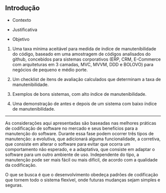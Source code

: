 ## Introdução

+ Contexto

+ Justificativa

+ Objetivo

1) Uma taxa mínima aceitável para medida de índice de manutenibilidade do código, baseado em uma amostragem de códigos analisados do github, concebidos para sistemas corporativos (ERP, CRM, E-Commerce com arquiteturas em 3 camadas, MVC, MVVM, DDD e BOLOVO) para negócios de pequeno e médio porte.

2) Um checklist de itens de avaliação calculados que determinam a taxa de manutenibilidade.

3) Exemplos de bons sistemas, com alto índice de manutenibilidade.

4) Uma demonstração de antes e depois de um sistema com baixo índice de manutenibilidade.

---
As considerações aqui apresentadas são baseadas nas melhores práticas de codificação de software no mercado e seus benefícios para a manutenção do software. Durante essa fase podem ocorrer três tipos de manutenção: a evolutiva, que adicionará alguma funcionalidade, a corretiva, que consiste em alterar o software para evitar que ocorra um comportamento não esperado, e a adaptativa, que consiste em adaptar o software para um outro ambiente de uso. Independente do tipo, a manutenção pode ser mais fácil ou mais difícil, de acordo com a qualidade da codificação.

O que se busca é que o desenvolvimento obedeça padrões de codificação que tornem todo o sistema flexível, onde futuras mudanças sejam simples e seguras.


